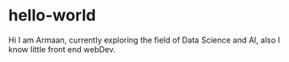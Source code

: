 # hello-world
Hi I am Armaan, 
currently exploring the field of Data Science and AI, also  I know little front end webDev.  
